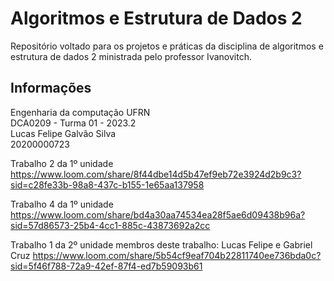 # Algoritmos e Estrutura de Dados 2
Repositório voltado para os projetos e práticas da disciplina de algoritmos e estrutura de dados 2 ministrada pelo professor Ivanovitch.

## Informações
Engenharia da computação UFRN  
DCA0209 - Turma 01 - 2023.2  
Lucas Felipe Galvão Silva  
20200000723  

Trabalho 2 da 1º unidade  
https://www.loom.com/share/8f44dbe14d5b47ef9eb72e3924d2b9c3?sid=c28fe33b-98a8-437c-b155-1e65aa137958  

Trabalho 4 da 1º unidade  
https://www.loom.com/share/bd4a30aa74534ea28f5ae6d09438b96a?sid=57d86573-25b4-4cc1-885c-43873692a2cc

Trabalho 1 da 2º unidade
membros deste trabalho: Lucas Felipe e Gabriel Cruz
https://www.loom.com/share/5b54cf9eaf704b22811740ee736bda0c?sid=5f46f788-72a9-42ef-87f4-ed7b59093b61
